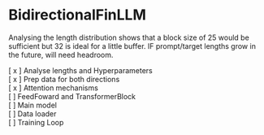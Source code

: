 # BidirectionalFinLLM

Analysing the length distribution shows that a block size of 25 would be sufficient but 32 is ideal for a little buffer. IF prompt/target lengths grow in the future, will need headroom.

[ x ] Analyse lengths and Hyperparameters <br>
[ x ] Prep data for both directions<br>
[ x ] Attention mechanisms<br>
[  ] FeedFoward and TransformerBlock<br>
[  ] Main model<br>
[  ] Data loader<br>
[  ] Training Loop<br>
